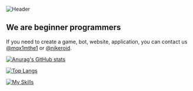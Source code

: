 ![Header](https://github.com/CIStudio/CITStudio/blob/main/img/CIS_LOGO.jpg)

## We are beginner programmers

If you need to create a game, bot, website, application, you can contact us <a href="https://t.me/mqx1mthe1">@mqx1mthe1</a> or <a href="https://t.me/nikeroid">@nikeroid</a>.


[![Anurag's GitHub stats](https://github-readme-stats.vercel.app/api?username=CITStudio24&show_icons=true&theme=dracula&hide=prs,issues)](https://github.com/anuraghazra/github-readme-stats)

[![Top Langs](https://github-readme-stats.vercel.app/api/top-langs/?username=CITStudio24&layout=donut&show_icons=true&theme=dracula)](https://github.com/anuraghazra/github-readme-stats)


[![My Skills](https://skillicons.dev/icons?i=py,django,flask,git,docker,sqlite,css,html,bootstrap,figma,vscode,neovim,atom,bash,powershell,linux,replit,discord,bots,godot)](https://skillicons.dev)